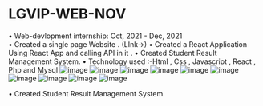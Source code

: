 # LGVIP-WEB-NOV
•	Web-devlopment internship: Oct, 2021 - Dec, 2021  
•	Created a single page Website . (LInk->) 
•	Created a React Application Using React App and calling API in it . 
•	Created Student Result Management System. 
•	Technology used :-Html , Css  , Javascript , React , Php and Mysql 
![image](https://user-images.githubusercontent.com/76790667/153616894-06745400-c49b-44ee-803a-0b0e36ec696c.png)
![image](https://user-images.githubusercontent.com/76790667/153616961-19ee4797-4f47-429e-bc83-559faf6d32db.png)
![image](https://user-images.githubusercontent.com/76790667/153616983-7c07fa44-ba4c-4974-9763-6ba2a9f05d50.png)
![image](https://user-images.githubusercontent.com/76790667/153617115-d28ab14b-1f23-49a6-b07b-442230f98c04.png)
![image](https://user-images.githubusercontent.com/76790667/153617191-bcf845c5-b78a-4e22-a70c-43ae889a9f3a.png)
![image](https://user-images.githubusercontent.com/76790667/153617234-c607f148-e557-4b3b-b7dd-3dd873cdad89.png)
![image](https://user-images.githubusercontent.com/76790667/153617259-176392a1-2cac-410e-80ad-4836b6899122.png)
![image](https://user-images.githubusercontent.com/76790667/153617289-f9b9621a-7c1b-45e8-975f-8f60c633fd56.png)
![image](https://user-images.githubusercontent.com/76790667/153617316-1ccd3c19-e2b2-49c5-af78-6fe48b3cac9a.png)
![image](https://user-images.githubusercontent.com/76790667/153617373-099234b3-fec2-4fe1-bd2c-395d67b79e37.png)

•	Created Student Result Management System. 
